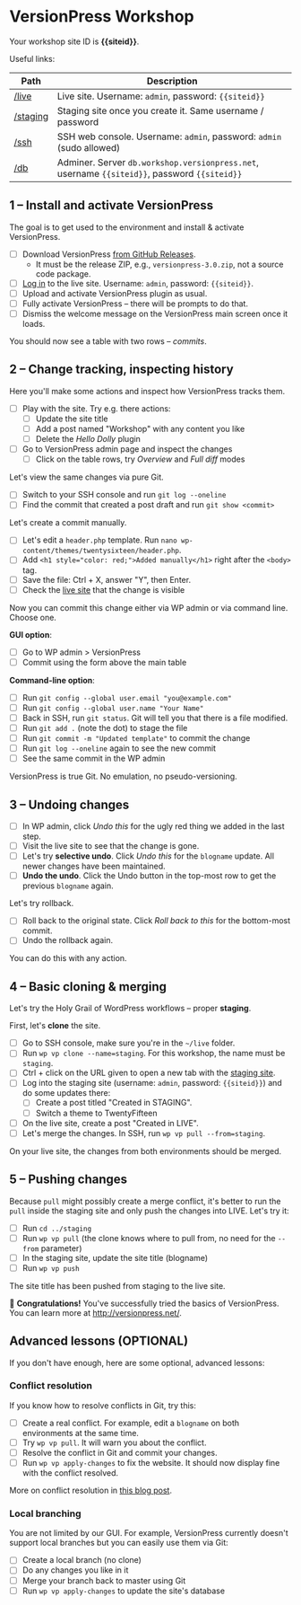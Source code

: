 # VersionPress Workshop 

Your workshop site ID is **{{siteid}}**.

Useful links:

| Path | Description |
|----- | ---- |
| [/live](/live) | Live site. Username: `admin`, password: `{{siteid}}` |
| [/staging](/staging) | Staging site once you create it. Same username / password |
| [/ssh](/ssh) | SSH web console. Username: `admin`, password: `admin` (sudo allowed) |
| [/db](/db) | Adminer. Server `db.workshop.versionpress.net`, username `{{siteid}}`, password `{{siteid}}` |



## 1 – Install and activate VersionPress

The goal is to get used to the environment and install & activate VersionPress.

- [ ] Download VersionPress [from GitHub Releases](https://github.com/versionpress/versionpress/releases).
    - It must be the release ZIP, e.g., `versionpress-3.0.zip`, not a source code package.
- [ ] [Log in](/live/wp-admin) to the live site. Username: `admin`, password: `{{siteid}}`.
- [ ] Upload and activate VersionPress plugin as usual.
- [ ] Fully activate VersionPress – there will be prompts to do that.
- [ ] Dismiss the welcome message on the VersionPress main screen once it loads.

You should now see a table with two rows – *commits*.


## 2 – Change tracking, inspecting history

Here you'll make some actions and inspect how VersionPress tracks them. 

- [ ] Play with the site. Try e.g. there actions:
    - [ ] Update the site title
    - [ ] Add a post named "Workshop" with any content you like
    - [ ] Delete the *Hello Dolly* plugin
- [ ] Go to VersionPress admin page and inspect the changes
    - [ ] Click on the table rows, try *Overview* and *Full diff* modes 

Let's view the same changes via pure Git.
    
- [ ] Switch to your SSH console and run `git log --oneline`
- [ ] Find the commit that created a post draft and run `git show <commit>`

Let's create a commit manually.

- [ ] Let's edit a `header.php` template. Run `nano wp-content/themes/twentysixteen/header.php`.
- [ ] Add `<h1 style="color: red;">Added manually</h1>` right after the `<body>` tag.
- [ ] Save the file: Ctrl + X, answer "Y", then Enter.
- [ ] Check the [live site](/live) that the change is visible

Now you can commit this change either via WP admin or via command line. Choose one.

**GUI option**:

- [ ] Go to WP admin > VersionPress
- [ ] Commit using the form above the main table

**Command-line option**:

- [ ] Run `git config --global user.email "you@example.com"`
- [ ] Run `git config --global user.name "Your Name"`
- [ ] Back in SSH, run `git status`. Git will tell you that there is a file modified.
- [ ] Run `git add .` (note the dot) to stage the file
- [ ] Run `git commit -m "Updated template"` to commit the change
- [ ] Run `git log --oneline` again to see the new commit
- [ ] See the same commit in the WP admin

VersionPress is true Git. No emulation, no pseudo-versioning.


## 3 – Undoing changes

- [ ] In WP admin, click *Undo this* for the ugly red thing we added in the last step.
- [ ] Visit the live site to see that the change is gone.
- [ ] Let's try **selective undo**. Click *Undo this* for the `blogname` update. All newer changes have been maintained.
- [ ] **Undo the undo**. Click the Undo button in the top-most row to get the previous `blogname` again. 

Let's try rollback.

- [ ] Roll back to the original state. Click *Roll back to this* for the bottom-most commit.
- [ ] Undo the rollback again.

You can do this with any action.



## 4 – Basic cloning & merging

Let's try the Holy Grail of WordPress workflows – proper **staging**. 

First, let's **clone** the site.

- [ ] Go to SSH console, make sure you're in the `~/live` folder.
- [ ] Run `wp vp clone --name=staging`. For this workshop, the name must be `staging`.
- [ ] Ctrl + click on the URL given to open a new tab with the [staging site](/staging).
- [ ] Log into the staging site (username: `admin`, password: `{{siteid}}`) and do some updates there:
    - [ ] Create a post titled "Created in STAGING".
    - [ ] Switch a theme to TwentyFifteen
- [ ] On the live site, create a post "Created in LIVE".
- [ ] Let's merge the changes. In SSH, run `wp vp pull --from=staging`.

On your live site, the changes from both environments should be merged.


## 5 – Pushing changes

Because `pull` might possibly create a merge conflict, it's better to run the `pull` inside the staging site and only push the changes into LIVE. Let's try it:

- [ ] Run `cd ../staging`
- [ ] Run `wp vp pull` (the clone knows where to pull from, no need for the `--from` parameter)
- [ ] In the staging site, update the site title (blogname)
- [ ] Run `wp vp push`

The site title has been pushed from staging to the live site.


:tada: **Congratulations!** You've successfully tried the basics of VersionPress. You can learn more at <http://versionpress.net/>.


## Advanced lessons (OPTIONAL)

If you don't have enough, here are some optional, advanced lessons:

### Conflict resolution

If you know how to resolve conflicts in Git, try this:

- [ ] Create a real conflict. For example, edit a `blogname` on both environments at the same time.
- [ ] Try `wp vp pull`. It will warn you about the conflict.
- [ ] Resolve the conflict in Git and commit your changes.
- [ ] Run `wp vp apply-changes` to fix the website. It should now display fine with the conflict resolved.

More on conflict resolution in [this blog post](http://blog.versionpress.net/2015/09/versionpress-2-0-staging/).


### Local branching

You are not limited by our GUI. For example, VersionPress currently doesn't support local branches but you can easily use them via Git:

- [ ] Create a local branch (no clone)
- [ ] Do any changes you like in it
- [ ] Merge your branch back to master using Git
- [ ] Run `wp vp apply-changes` to update the site's database

